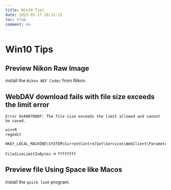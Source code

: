 ```yaml
---
title: Win10 Tips
date: 2023-05-17 20:12:21
toc: true
comment: no
...
```


# Win10 Tips

## Preview Nikon Raw Image

install the `Nikon NEF Codec` from Nikon.

## WebDAV download fails with file size exceeds the limit error

    Error 0x800700DF: The file size exceeds the limit allowed and cannot be saved.


```bash
win+R
regedit

HKEY_LOCAL_MACHINE\SYSTEM\CurrentControlSet\Services\WebClient\Parameter
```

`FileSizeLimitInBytes` -> `ffffffff`

## Preview file Using Space like Macos
install the `quick look` program.

